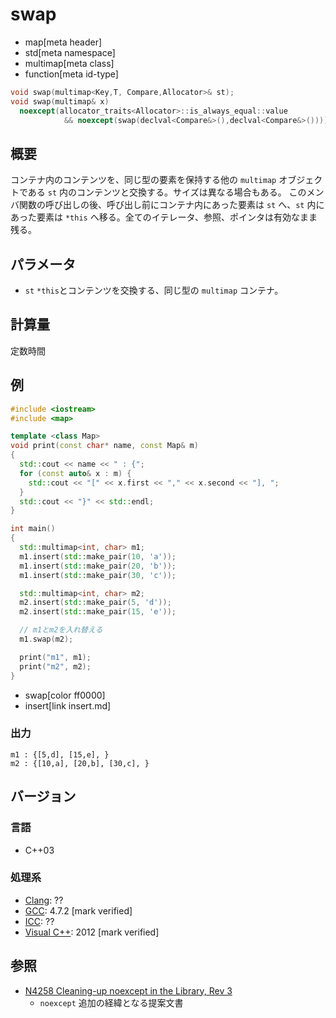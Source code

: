 # swap
* map[meta header]
* std[meta namespace]
* multimap[meta class]
* function[meta id-type]

```cpp
void swap(multimap<Key,T, Compare,Allocator>& st);
void swap(multimap& x)
  noexcept(allocator_traits<Allocator>::is_always_equal::value
            && noexcept(swap(declval<Compare&>(),declval<Compare&>()))); // C++17
```

## 概要
コンテナ内のコンテンツを、同じ型の要素を保持する他の `multimap` オブジェクトである `st` 内のコンテンツと交換する。サイズは異なる場合もある。 
このメンバ関数の呼び出しの後、呼び出し前にコンテナ内にあった要素は `st` へ、`st` 内にあった要素は `*this` へ移る。全てのイテレータ、参照、ポインタは有効なまま残る。 


## パラメータ
- `st`  `*this`とコンテンツを交換する、同じ型の `multimap` コンテナ。


## 計算量
定数時間


## 例
```cpp example
#include <iostream>
#include <map>

template <class Map>
void print(const char* name, const Map& m)
{
  std::cout << name << " : {";
  for (const auto& x : m) {
    std::cout << "[" << x.first << "," << x.second << "], ";
  }
  std::cout << "}" << std::endl;
}

int main()
{
  std::multimap<int, char> m1;
  m1.insert(std::make_pair(10, 'a'));
  m1.insert(std::make_pair(20, 'b'));
  m1.insert(std::make_pair(30, 'c'));

  std::multimap<int, char> m2;
  m2.insert(std::make_pair(5, 'd'));
  m2.insert(std::make_pair(15, 'e'));

  // m1とm2を入れ替える
  m1.swap(m2);

  print("m1", m1);
  print("m2", m2);
}
```
* swap[color ff0000]
* insert[link insert.md]

### 出力
```
m1 : {[5,d], [15,e], }
m2 : {[10,a], [20,b], [30,c], }
```

## バージョン
### 言語
- C++03

### 処理系
- [Clang](/implementation.md#clang): ??
- [GCC](/implementation.md#gcc): 4.7.2 [mark verified]
- [ICC](/implementation.md#icc): ??
- [Visual C++](/implementation.md#visual_cpp): 2012 [mark verified]


## 参照
- [N4258 Cleaning-up noexcept in the Library, Rev 3](http://www.open-std.org/jtc1/sc22/wg21/docs/papers/2014/n4258.pdf)
    - `noexcept` 追加の経緯となる提案文書
